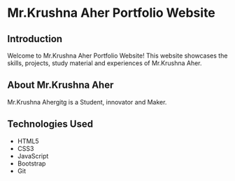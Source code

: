# Mr.Krushna Aher Portfolio Website

## Introduction

Welcome to Mr.Krushna Aher Portfolio Website! This website showcases the skills, projects, study material and experiences of Mr.Krushna Aher.

## About Mr.Krushna Aher

Mr.Krushna Ahergitg is a Student, innovator and Maker. 

## Technologies Used

- HTML5
- CSS3
- JavaScript
- Bootstrap
- Git
